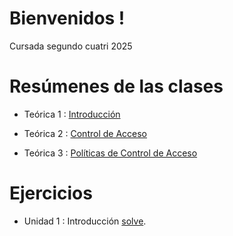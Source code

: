 # Bienvenidos !
Cursada segundo cuatri 2025

# Resúmenes de las clases  

- Teórica 1 : [ Introducción](https://github.com/ToniusRetonius/SegInf/blob/main/Te%C3%B3ricas/T1/Resumen%20T1.pdf)

- Teórica 2 : [ Control de Acceso](https://github.com/ToniusRetonius/SegInf/blob/main/Te%C3%B3ricas/T2/Resumen%20T2.pdf)

- Teórica 3 : [ Políticas de Control de Acceso](https://github.com/ToniusRetonius/SegInf/blob/main/Te%C3%B3ricas/T3/Resumen%20T3.pdf)

# Ejercicios

- Unidad 1 : Introducción [ solve](https://github.com/ToniusRetonius/SegInf/blob/main/Gu%C3%ADas/1/solve.pdf).